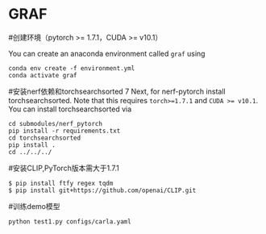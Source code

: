 # GRAF
#创建环境（pytorch >= 1.7.1，CUDA >= v10.1）

You can create an anaconda environment called `graf` using
```
conda env create -f environment.yml
conda activate graf
```
#安装nerf依赖和torchsearchsorted
7
Next, for nerf-pytorch install torchsearchsorted. Note that this requires `torch>=1.7.1` and `CUDA >= v10.1`.
You can install torchsearchsorted via
``` 
cd submodules/nerf_pytorch
pip install -r requirements.txt
cd torchsearchsorted
pip install .
cd ../../../
```

#安装CLIP,PyTorch版本需大于1.7.1
```
$ pip install ftfy regex tqdm
$ pip install git+https://github.com/openai/CLIP.git
```

#训练demo模型
```
python test1.py configs/carla.yaml
```




